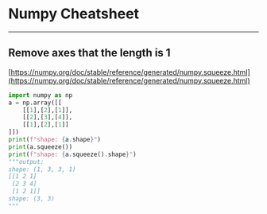 # Numpy Cheatsheet

---

## Remove axes that the length is 1

[https://numpy.org/doc/stable/reference/generated/numpy.squeeze.html](https://numpy.org/doc/stable/reference/generated/numpy.squeeze.html)

```python
import numpy as np
a = np.array([[
    [[1],[2],[1]],
    [[2],[3],[4]],
    [[1],[2],[1]]
]])
print(f"shape: {a.shape}")
print(a.squeeze())
print(f"shape: {a.squeeze().shape}")
"""output:
shape: (1, 3, 3, 1)
[[1 2 1]
 [2 3 4]
 [1 2 1]]
shape: (3, 3)
"""
```